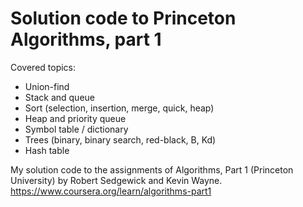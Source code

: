 # Solution code to Princeton Algorithms, part 1

Covered topics:
- Union-find
- Stack and queue
- Sort (selection, insertion, merge, quick, heap)
- Heap and priority queue
- Symbol table / dictionary
- Trees (binary, binary search, red-black, B, Kd)
- Hash table

My solution code to the assignments of Algorithms, Part 1 (Princeton University) by Robert Sedgewick and Kevin Wayne. 
https://www.coursera.org/learn/algorithms-part1

